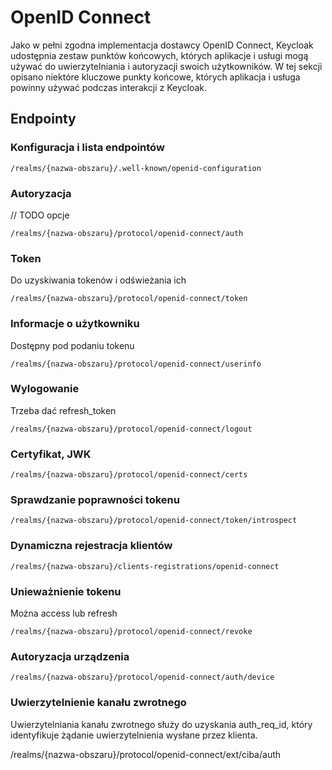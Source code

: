 # OpenID Connect

Jako w pełni zgodna implementacja dostawcy OpenID Connect, Keycloak udostępnia zestaw punktów końcowych, których aplikacje i usługi mogą używać do uwierzytelniania i autoryzacji swoich użytkowników.
W tej sekcji opisano niektóre kluczowe punkty końcowe, których aplikacja i usługa powinny używać podczas interakcji z Keycloak.

## Endpointy

### Konfiguracja i lista endpointów
```
/realms/{nazwa-obszaru}/.well-known/openid-configuration
```

### Autoryzacja
// TODO opcje
```
/realms/{nazwa-obszaru}/protocol/openid-connect/auth
```

### Token
Do uzyskiwania tokenów i odświeżania ich
```
/realms/{nazwa-obszaru}/protocol/openid-connect/token
```

### Informacje o użytkowniku
Dostępny pod podaniu tokenu
```
/realms/{nazwa-obszaru}/protocol/openid-connect/userinfo
```

### Wylogowanie
Trzeba dać refresh_token
```
/realms/{nazwa-obszaru}/protocol/openid-connect/logout
```

### Certyfikat, JWK
```
/realms/{nazwa-obszaru}/protocol/openid-connect/certs
```

### Sprawdzanie poprawności tokenu
```
/realms/{nazwa-obszaru}/protocol/openid-connect/token/introspect
```

### Dynamiczna rejestracja klientów
```
/realms/{nazwa-obszaru}/clients-registrations/openid-connect
```

### Unieważnienie tokenu
Można access lub refresh

```
/realms/{nazwa-obszaru}/protocol/openid-connect/revoke
```

### Autoryzacja urządzenia
```
/realms/{nazwa-obszaru}/protocol/openid-connect/auth/device
```

### Uwierzytelnienie kanału zwrotnego
Uwierzytelniania kanału zwrotnego służy do uzyskania auth_req_id, który identyfikuje żądanie uwierzytelnienia wysłane przez klienta.

/realms/{nazwa-obszaru}/protocol/openid-connect/ext/ciba/auth
